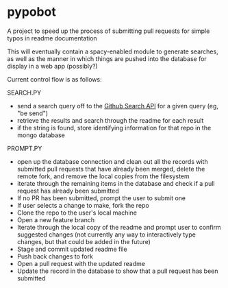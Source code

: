 # pypobot
A project to speed up the process of submitting pull requests for simple typos in readme documentation

This will eventually contain a spacy-enabled module to generate searches, as well as the manner in which things are pushed into the database for display in a web app (possibly?)

Current control flow is as follows:

SEARCH.PY
- send a search query off to the [Github Search API](https://api.github.com/search/repositories?q=tetris+language:assembly&sort=stars&order=desc
) for a given query (eg, "be send")
- retrieve the results and search through the readme for each result
- if the string is found, store identifying information for that repo in the mongo database

PROMPT.PY
- open up the database connection and clean out all the records with submitted pull requests that have already been merged, delete the remote fork, and remove the local copies from the filesystem
- iterate through the remaining items in the database and check if a pull request has already been submitted
- If no PR has been submitted, prompt the user to submit one
- If user selects a change to make, fork the repo
- Clone the repo to the user's local machine
- Open a new feature branch
- Iterate through the local copy of the readme and prompt user to confirm suggested changes (not currently any way to interactively type changes, but that could be added in the future)
- Stage and commit updated readme file
- Push back changes to fork
- Open a pull request with the updated readme
- Update the record in the database to show that a pull request has been submitted
